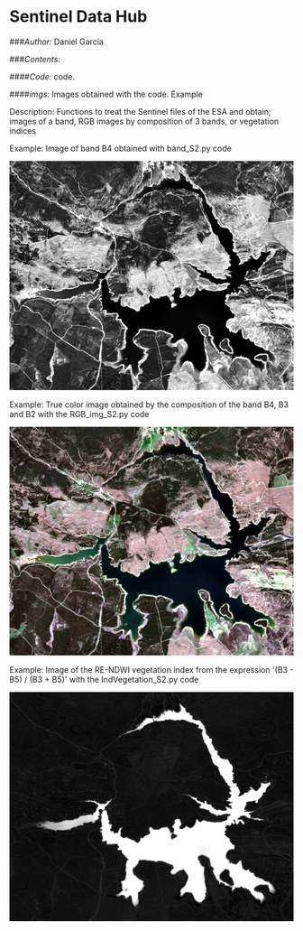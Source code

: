 # Sentinel Data Hub

###*Author:* Daniel García

###*Contents:*

####*Code:* code.

####*imgs:* Images obtained with the code. Example

Description: Functions to treat the Sentinel files of the ESA and obtain; images of a band, RGB images by composition of 3 bands, or vegetation indices

Example: Image of band B4 obtained with band_S2.py code

![*image*](imgs/B4.png)

Example: True color image obtained by the composition of the band B4, B3 and B2 with the RGB_img_S2.py code

![*image*](imgs/RGB_B4B3B2.png)

Example: Image of the RE-NDWI vegetation index from the expression '(B3 - B5) / (B3 + B5)' with the IndVegetation_S2.py code

![*image*](imgs/RE-NDWI.png)
